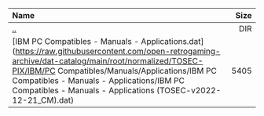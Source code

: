 |Name|Size|
|:---|---:|
|[..](../index.html)|DIR|
|[IBM PC Compatibles - Manuals - Applications.dat](https://raw.githubusercontent.com/open-retrogaming-archive/dat-catalog/main/root/normalized/TOSEC-PIX/IBM/PC Compatibles/Manuals/Applications/IBM PC Compatibles - Manuals - Applications/IBM PC Compatibles - Manuals - Applications (TOSEC-v2022-12-21_CM).dat)|5405|
